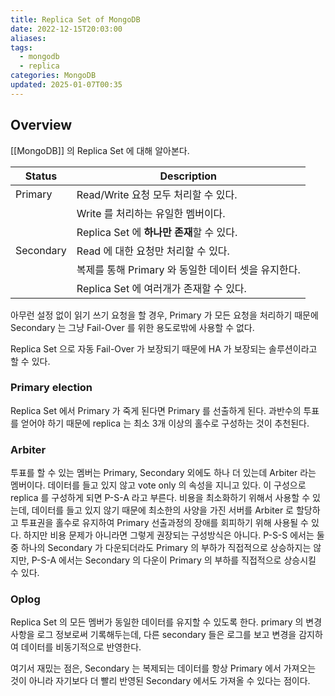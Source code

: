 ```yaml
---
title: Replica Set of MongoDB
date: 2022-12-15T20:03:00
aliases: 
tags:
  - mongodb
  - replica
categories: MongoDB
updated: 2025-01-07T00:35
---
```


## Overview

[[MongoDB]] 의 Replica Set 에 대해 알아본다.

| Status    | Description                                         |
| --------- | --------------------------------------------------- |
| Primary   | Read/Write 요청 모두 처리할 수 있다.                |
|           | Write 를 처리하는 유일한 멤버이다.                  |
|           | Replica Set 에 **하나만 존재**할 수 있다.               |
| Secondary | Read 에 대한 요청만 처리할 수 있다.                 |
|           | 복제를 통해 Primary 와 동일한 데이터 셋을 유지한다. |
|           | Replica Set 에 여러개가 존재할 수 있다.             |

아무런 설정 없이 읽기 쓰기 요청을 할 경우, Primary 가 모든 요청을 처리하기 때문에 Secondary 는 그냥 Fail-Over 를 위한 용도로밖에 사용할 수 없다.

Replica Set 으로 자동 Fail-Over 가 보장되기 때문에 HA 가 보장되는 솔루션이라고 할 수 있다.

### Primary election

Replica Set 에서 Primary 가 죽게 된다면 Primary 를 선출하게 된다. 과반수의 투표를 얻어야 하기 때문에 replica 는 최소 3개 이상의 홀수로 구성하는 것이 추천된다.

### Arbiter

투표를 할 수 있는 멤버는 Primary, Secondary 외에도 하나 더 있는데 Arbiter 라는 멤버이다. 데이터를 들고 있지 않고 vote only 의 속성을 지니고 있다. 이 구성으로 replica 를 구성하게 되면 P-S-A 라고 부른다. 비용을 최소화하기 위해서 사용할 수 있는데, 데이터를 들고 있지 않기 때문에 최소한의 사양을 가진 서버를 Arbiter 로 할당하고 투표권을 홀수로 유지하여 Primary 선출과정의 장애를 회피하기 위해 사용될 수 있다. 하지만 비용 문제가 아니라면 그렇게 권장되는 구성방식은 아니다. P-S-S 에서는 둘 중 하나의 Secondary 가 다운되더라도 Primary 의 부하가 직접적으로 상승하지는 않지만, P-S-A 에서는 Secondary 의 다운이 Primary 의 부하를 직접적으로 상승시킬 수 있다.

### Oplog

Replica Set 의 모든 멤버가 동일한 데이터를 유지할 수 있도록 한다. primary 의 변경사항을 로그 정보로써 기록해두는데, 다른 secondary 들은 로그를 보고 변경을 감지하여 데이터를 비동기적으로 반영한다.

여기서 재밌는 점은, Secondary 는 복제되는 데이터를 항상 Primary 에서 가져오는 것이 아니라 자기보다 더 빨리 반영된 Secondary 에서도 가져올 수 있다는 점이다.
